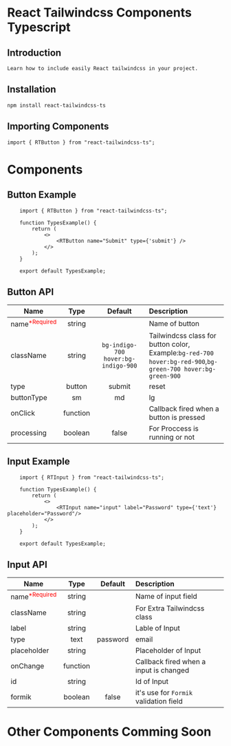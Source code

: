 # React Tailwindcss Components Typescript

## Introduction
    Learn how to include easily React tailwindcss in your project.

## Installation
    npm install react-tailwindcss-ts


## Importing Components
    import { RTButton } from "react-tailwindcss-ts";

# Components 
##  Button Example
     
        import { RTButton } from "react-tailwindcss-ts";

        function TypesExample() {
            return (
                <>
                    <RTButton name="Submit" type={'submit'} />
                </>
            );
        }

        export default TypesExample;
    
## Button API

| Name                                        | Type                    | Default                             | Description                                                                                                       |
| ------------------------------------------- |:-----------------------:| :----------------------------------:| :-----------------------------------------------------------------------------------------------------------------|
| name<sup style="color:red;">*Required</sup> | string                  |                                     |  Name of button                                                                                                   |
| className                                   | string                  | `bg-indigo-700 hover:bg-indigo-900` |  Tailwindcss class for button color, <br />Example:`bg-red-700 hover:bg-red-900`,`bg-green-700 hover:bg-green-900`|
| type                                        | button | submit | reset | button                              |  Type of button,Example: button, submit, reset                                                                    |
| buttonType                                  | sm | md | lg            | md                                  |  Size of button, Example: sm,md,lg                                                                                |
| onClick                                     | function                |                                     | Callback fired when a button is pressed                                                                           |
| processing                                  | boolean                 | false                               | For Proccess is running or not                                                                                    |


## Input Example
     
        import { RTInput } from "react-tailwindcss-ts";

        function TypesExample() {
            return (
                <>
                    <RTInput name="input" label="Password" type={'text'}  placeholder="Password"/>
                </>
            );
        }

        export default TypesExample;

## Input API

| Name                                        | Type                                                | Default   | Description                             |
| ------------------------------------------- |:---------------------------------------------------:| :--------:| :---------------------------------------|
| name<sup style='color:red;'>*Required</sup> | string                                              |           |  Name of input field                    |
| className                                   | string                                              |           |  For Extra Tailwindcss class            |
| label                                       | string                                              |           |  Lable of Input                         |
| type                                        | text | password | email | date | datetime | number  | text      |  Type of input                          |
| placeholder                                 | string                                              |           |  Placeholder of Input                   |
| onChange                                    | function                                            |           |  Callback fired when a input is changed |
| id                                          | string                                              |           |  Id of Input                            |
| formik                                      | boolean                                             | false     |  it's use for `Formik` validation field |


# Other Components Comming Soon